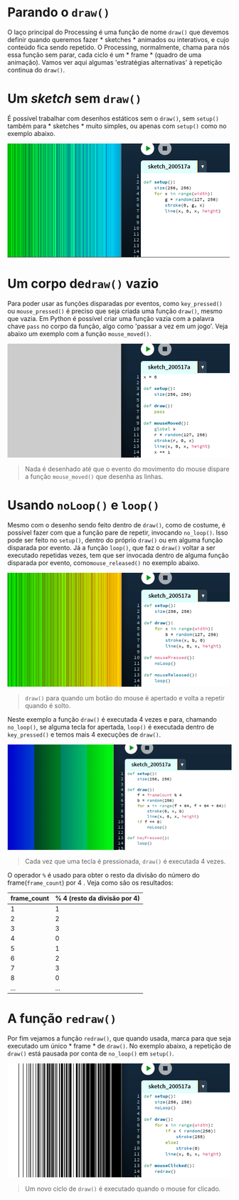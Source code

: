 # Parando o `draw()`

O laço principal do Processing é uma função de nome `draw()` que devemos definir quando queremos fazer * sketches * animados ou interativos, e cujo conteúdo fica sendo repetido. O Processing, normalmente, chama para nós essa função sem parar, cada ciclo é um * frame * (quadro de uma animação). Vamos ver aqui algumas 'estratégias alternativas' à repetição continua do `draw()`.

# Um *sketch* sem `draw()`

É possível trabalhar  com desenhos estáticos sem o `draw()`,  sem `setup()` também para * sketches * muito simples, ou apenas com `setup()` como no exemplo abaixo.

![](assets/no_loop_setup_only.png)

# Um corpo de`draw()` vazio

Para poder usar as funções disparadas por eventos, como `key_pressed()` ou `mouse_pressed()` é preciso que seja criada uma função `draw()`, mesmo que vazia.  Em Python é possível criar uma função vazia com a palavra chave `pass` no corpo da função, algo como 'passar a vez em um jogo'. Veja abaixo um exemplo com a função `mouse_moved()`.

![](assets/no_loop_draw_pass.gif)

> Nada é desenhado até que o evento do movimento do mouse dispare a função `mouse_moved()` que desenha as linhas.

# Usando `noLoop()` e `loop()`

Mesmo com o desenho sendo feito dentro de `draw()`, como de costume, é possível fazer com que a função pare de repetir, invocando `no_loop()`.  Isso pode ser feito no `setup()`, dentro do próprio `draw()` ou em alguma função disparada por evento. Já a função `loop()`, que faz o `draw()` voltar  a ser executado repetidas vezes, tem que ser invocada dentro de alguma função disparada por evento, como`mouse_released()` no exemplo abaixo.

![](assets/no_loop_loop.gif)

> `draw()` para quando um botão do mouse é apertado e volta a repetir quando é solto.

Neste  exemplo a função `draw()` é executada 4 vezes e para, chamando `no_loop()`, se alguma tecla for apertada, `loop()` é executada dentro de `key_pressed()` e temos mais 4 execuções de `draw()`.

![](assets/no_loop_no_loop.gif)

> Cada vez que uma tecla é pressionada, `draw()` é executada 4 vezes.

O operador `%` é usado para obter o resto da divisão do número do frame(`frame_count`) por 4 . Veja como são os resultados:

| frame_count | % 4 (resto da divisão por 4) |
| ---------- | ---------------------------- |
| 1 | 1 |
| 2 | 2 |
| 3 | 3 |
| 4 | 0 |
| 5 | 1 |
| 6 | 2 |
| 7 | 3 |
| 8 | 0 |
| ... | ... |

# A função `redraw()`

Por fim vejamos a função `redraw()`, que quando  usada, marca para que seja executado um único * frame * de `draw()`. No exemplo abaixo, a repetição de `draw()` está pausada por conta de `no_loop()` em `setup()`.

![](assets/no_loop_redraw.gif)

> Um novo ciclo de `draw()` é executado quando o mouse for clicado.
